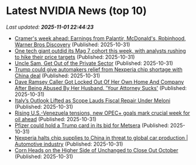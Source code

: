 # Latest NVIDIA News (top 10)
_Last updated: **2025-11-01 22:44:23**_

- [Cramer's week ahead: Earnings from Palantir, McDonald's, Robinhood, Warner Bros Discovery](https://www.cnbc.com/2025/10/31/cramers-week-ahead-palantir-mcdonalds-robinhood-warner-bros-discovery.html) (Published: 2025-10-31)
- [One tech giant outdid its Mag 7 cohort this week, with analysts rushing to hike their price targets](https://financialpost.com/investing/one-tech-giant-outdid-mag-7-cohort) (Published: 2025-10-31)
- [Uncle Sam, Get Out of the Private Sector](https://biztoc.com/x/5eafb6684aa3e510) (Published: 2025-10-31)
- [Trump could give automakers relief from Nexperia chip shortage with China deal](https://biztoc.com/x/c4d2c0f64d410614) (Published: 2025-10-31)
- [Dave Ramsey Caller Got Locked Out Of Her Own Home And Company After Being Abused By Her Husband. 'Your Attorney Sucks'](https://www.yahoo.com/lifestyle/articles/dave-ramsey-caller-got-locked-223316901.html) (Published: 2025-10-31)
- [Italy’s Outlook Lifted as Scope Lauds Fiscal Repair Under Meloni](https://biztoc.com/x/799d931afddb9e7b) (Published: 2025-10-31)
- [Rising U.S.-Venezuela tensions, new OPEC+ goals mark crucial week for oil ahead](https://biztoc.com/x/53321519c66639ae) (Published: 2025-10-31)
- [Pfizer could hold a Trump card in its bid for Metsera](https://biztoc.com/x/c4b1ab5a1e8375b7) (Published: 2025-10-31)
- [Nexperia halts chip supplies to China in threat to global car production | Automotive industry](https://biztoc.com/x/bd501b7229779876) (Published: 2025-10-31)
- [Corn Heads on the Higher Side of Unchanged to Close Out October](https://biztoc.com/x/dc02619f5ca69381) (Published: 2025-10-31)
